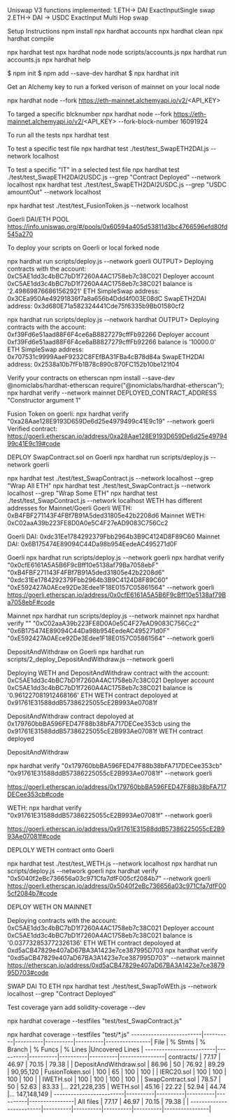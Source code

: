 
Uniswap V3 functions implemented: 
1.ETH-> DAI  ExactInputSingle swap
2.ETH-> DAI -> USDC ExactInput Multi Hop swap



Setup Instructions
npm install
npx hardhat accounts
npx hardhat clean
npx hardhat compile

npx hardhat test
npx hardhat node
node scripts/accounts.js
npx hardhat run accounts.js
npx hardhat help


$ npm init
$ npm add --save-dev hardhat
$ npx hardhat init

Get an Alchemy key to run a forked verison of mainnet on your local node

npx hardhat node --fork https://eth-mainnet.alchemyapi.io/v2/<API_KEY>

To targed a specific blcknumber
npx hardhat node --fork https://eth-mainnet.alchemyapi.io/v2/<API_KEY> --fork-block-number 16091924

To run all the tests
npx hardhat test 


To test a specific test file 
npx hardhat test ./test/test_SwapETH2DAI.js --network localhost


To test a specific "IT" in a selected test file
npx hardhat test ./test/test_SwapETH2DAI2USDC.js --grep "Contract Deployed" --network localhost
npx hardhat test ./test/test_SwapETH2DAI2USDC.js --grep "USDC amountOut" --network localhost


npx hardhat test ./test/test_FusionToken.js --network localhost


  Goerli DAI/ETH POOL 
  https://info.uniswap.org/#/pools/0x60594a405d53811d3bc4766596efd80fd545a270

To deploy your scripts on Goerli or local forked node

npx hardhat run scripts/deploy.js --network goerli
OUTPUT>
Deploying contracts with the account: 0xC5AE1dd3c4bBC7bD1f7260A4AC1758eb7c38C021
Deployer account 0xC5AE1dd3c4bBC7bD1f7260A4AC1758eb7c38C021 balance is '2.498698766861562921' ETH
SimpleSwap address: 0x3CEa950Ae49291836f7a8a656b4Ddd4f003E08dC
SwapETH2DAI address: 0x3d680E71a582324441Cde75f6335b9Bb01580cf2


npx hardhat run scripts/deploy.js --network hardhat
OUTPUT>
Deploying contracts with the account: 0xf39Fd6e51aad88F6F4ce6aB8827279cffFb92266
Deployer account 0xf39Fd6e51aad88F6F4ce6aB8827279cffFb92266 balance is '10000.0' ETH
SimpleSwap address: 0x707531c9999AaeF9232C8FEfBA31FBa4cB78d84a
SwapETH2DAI address: 0x2538a10b7fFb1B78c890c870FC152b10be121f04


Verify your contracts on etherscan
npm install --save-dev @nomiclabs/hardhat-etherscan
require("@nomiclabs/hardhat-etherscan");
npx hardhat verify --network mainnet DEPLOYED_CONTRACT_ADDRESS "Constructor argument 1"

Fusion Token on goerli:
npx hardhat verify "0xa28Aae128E9193D659De6d25e4979499c41E9c19" --network goerli
Verified contract:
https://goerli.etherscan.io/address/0xa28Aae128E9193D659De6d25e4979499c41E9c19#code



DEPLOY SwapContract.sol on Goerli
npx hardhat run scripts/deploy.js --network goerli

 npx hardhat test ./test/test_SwapContract.js --network localhost --grep "Wrap All ETH"
 npx hardhat test ./test/test_SwapContract.js --network localhost --grep "Wrap Some ETH"
npx hardhat test ./test/test_SwapContract.js --network localhost
WETH has different addresses for Mainnet/Goerli
Goerli WETH: 0xB4FBF271143F4FBf7B91A5ded31805e42b2208d6
Mainnet WETH: 0xC02aaA39b223FE8D0A0e5C4F27eAD9083C756Cc2

Goerli DAI: 0xdc31Ee1784292379Fbb2964b3B9C4124D8F89C60
Mainnet DAI: 0x6B175474E89094C44Da98b954EedeAC495271d0F

Goerli
npx hardhat run scripts/deploy.js --network goerli
npx hardhat verify "0x0cfE6161A5A5B6F9cBff10e5138af79Ba7058ebF" "0xB4FBF271143F4FBf7B91A5ded31805e42b2208d6" "0xdc31Ee1784292379Fbb2964b3B9C4124D8F89C60" "0xE592427A0AEce92De3Edee1F18E0157C05861564" --network goerli
https://goerli.etherscan.io/address/0x0cfE6161A5A5B6F9cBff10e5138af79Ba7058ebF#code

Mainnet
npx hardhat run scripts/deploy.js --network mainnet
npx hardhat verify "" "0xC02aaA39b223FE8D0A0e5C4F27eAD9083C756Cc2" "0x6B175474E89094C44Da98b954EedeAC495271d0F" "0xE592427A0AEce92De3Edee1F18E0157C05861564" --network goerli

DepositAndWithdraw on Goerli
npx hardhat run scripts/2_deploy_DepositAndWithdraw.js --network goerli


Deploying WETH and DepositAndWithdraw contract with the account: 0xC5AE1dd3c4bBC7bD1f7260A4AC1758eb7c38C021
Deployer account 0xC5AE1dd3c4bBC7bD1f7260A4AC1758eb7c38C021 balance is '0.961227081912468166' ETH
WETH contract depoloyed at  0x91761E31588ddB57386225055cE2B993Ae07081f

DepositAndWithdraw contract depoloyed at 0x179760bbBA596FED47F88b38bFA717DECee353cb using the 0x91761E31588ddB57386225055cE2B993Ae07081f WETH contract deployed 



DepositAndWithdraw

npx hardhat verify "0x179760bbBA596FED47F88b38bFA717DECee353cb" "0x91761E31588ddB57386225055cE2B993Ae07081f" --network goerli

https://goerli.etherscan.io/address/0x179760bbBA596FED47F88b38bFA717DECee353cb#code

WETH:
npx hardhat verify "0x91761E31588ddB57386225055cE2B993Ae07081f" --network goerli

https://goerli.etherscan.io/address/0x91761E31588ddB57386225055cE2B993Ae07081f#code



DEPLOLY WETH contract onto Goerli

npx hardhat test ./test/test_WETH.js --network localhost
npx hardhat run scripts/deploy.js --network goerli
npx hardhat verify "0x5040f2eBc736656a03c971Cfa7dfF005cf2084b7" --network goerli
https://goerli.etherscan.io/address/0x5040f2eBc736656a03c971Cfa7dfF005cf2084b7#code

DEPLOY WETH ON MAINNET

Deploying contracts with the account: 0xC5AE1dd3c4bBC7bD1f7260A4AC1758eb7c38C021
Deployer account 0xC5AE1dd3c4bBC7bD1f7260A4AC1758eb7c38C021 balance is '0.037732853772326136' ETH
WETH contract depoloyed at  0xd5aCB47829e407aD67BA3A1423e7ce387995D703
npx hardhat verify "0xd5aCB47829e407aD67BA3A1423e7ce387995D703" --network mainnet
https://etherscan.io/address/0xd5aCB47829e407aD67BA3A1423e7ce387995D703#code



SWAP DAI TO ETH
 npx hardhat test ./test/test_SwapToWEth.js --network localhost --grep "Contract Deployed"




Test coverage
yarn add solidity-coverage --dev


npx hardhat coverage --testfiles "test/test_SwapContract.js"

npx hardhat coverage --testfiles "test/*.js"
-------------------------|----------|----------|----------|----------|----------------|
File                     |  % Stmts | % Branch |  % Funcs |  % Lines |Uncovered Lines |
-------------------------|----------|----------|----------|----------|----------------|
 contracts/              |    77.17 |    46.97 |    70.15 |    79.38 |                |
  DepositAndWithdraw.sol |    86.96 |       50 |    76.92 |    89.29 |      90,95,120 |
  FusionToken.sol        |      100 |       65 |      100 |      100 |                |
  IERC20.sol             |      100 |      100 |      100 |      100 |                |
  IWETH.sol              |      100 |      100 |      100 |      100 |                |
  SwapContract.sol       |    78.57 |       50 |    52.63 |    83.33 |... 221,228,235 |
  WETH.sol               |    45.16 |    22.22 |    52.94 |    44.74 |... 147,148,149 |
-------------------------|----------|----------|----------|----------|----------------|
All files                |    77.17 |    46.97 |    70.15 |    79.38 |                |
-------------------------|----------|----------|----------|----------|----------------|